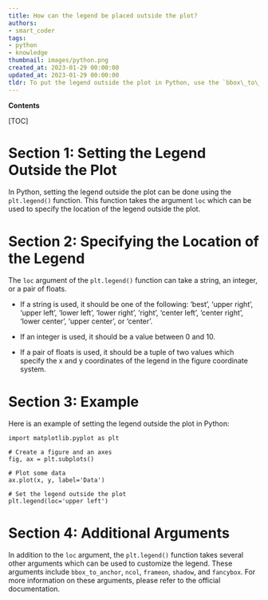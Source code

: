 ```yaml
---
title: How can the legend be placed outside the plot?
authors:
- smart_coder
tags:
- python
- knowledge
thumbnail: images/python.png
created_at: 2023-01-29 00:00:00
updated_at: 2023-01-29 00:00:00
tldr: To put the legend outside the plot in Python, use the `bbox\_to\_anchor` parameter in the `legend()` function.
---
```


**Contents**

[TOC]

# Section 1: Setting the Legend Outside the Plot

In Python, setting the legend outside the plot can be done using the `plt.legend()` function. This function takes the argument `loc` which can be used to specify the location of the legend outside the plot.

# Section 2: Specifying the Location of the Legend

The `loc` argument of the `plt.legend()` function can take a string, an integer, or a pair of floats. 

- If a string is used, it should be one of the following: ‘best’, ‘upper right’, ‘upper left’, ‘lower left’, ‘lower right’, ‘right’, ‘center left’, ‘center right’, ‘lower center’, ‘upper center’, or ‘center’.

- If an integer is used, it should be a value between 0 and 10.

- If a pair of floats is used, it should be a tuple of two values which specify the x and y coordinates of the legend in the figure coordinate system.

# Section 3: Example

Here is an example of setting the legend outside the plot in Python:

```
import matplotlib.pyplot as plt

# Create a figure and an axes
fig, ax = plt.subplots()

# Plot some data
ax.plot(x, y, label='Data')

# Set the legend outside the plot
plt.legend(loc='upper left')
```

# Section 4: Additional Arguments

In addition to the `loc` argument, the `plt.legend()` function takes several other arguments which can be used to customize the legend. These arguments include `bbox_to_anchor`, `ncol`, `frameon`, `shadow`, and `fancybox`. For more information on these arguments, please refer to the official documentation.
